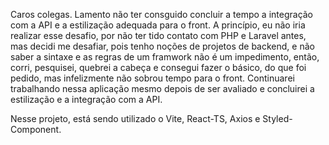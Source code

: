 Caros colegas.
Lamento não ter consguido concluir a tempo a integração com a API e a estilização adequada para o front.
A princípio, eu não iria realizar esse desafio, por não ter tido contato com PHP e Laravel antes, mas decidi me desafiar, 
pois tenho noções de projetos de backend, e não saber a sintaxe e as regras de um framwork não é um impedimento, então, corri, pesquisei,
quebrei a cabeça e consegui fazer o básico, do que foi pedido, mas infelizmente não sobrou tempo para o front.  Continuarei trabalhando nessa aplicação mesmo depois
de ser avaliado e concluirei a estilização e a integração com a API.

Nesse  projeto, está sendo utilizado o Vite, React-TS, Axios e Styled-Component. 